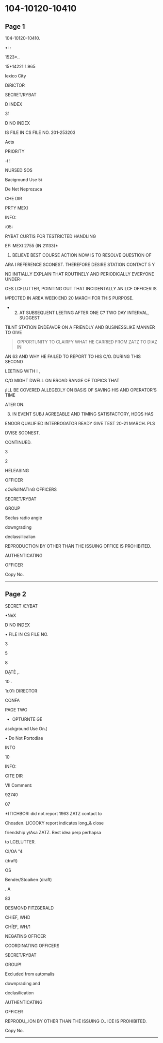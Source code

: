 # 104-10120-10410

## Page 1

104-10120-10410.

•i :

1523*..

15*14221 1.965

lexico City

DiRICTOR

SECRET/RYBAT

D INDEX

31

D NO INDEX

IS FILE IN CS FILE NO. 201-253203

Acts

PRIORITY

-i !

NURSED SOS

Baciground Use 5i

De Net Neprozuca

CHE DIR

PRTY MEXI

INFO:

:05:

RYBAT CURTIS FOR TESTRICTED HANDLING

EF: MEXI 2755 (IN 21133)*

1. BELIEVE BEST COURSE ACTION NOW IS TO RESOLVE QUESTION OF

ARA I REFERENCE SCONEST. THEREFORE DESIRE STATION CONTACT 5 Y

ND INITIALLY EXPLAIN THAT ROUTINELY AND PERIODICALLY EVERYONE UNDER-

OES LCFLUTTER, POINTING OUT THAT INCIDENTALLY AN LCF OFFICER IS

I#PECTED IN AREA WEEK-END 20 MARCH FOR THIS PURPOSE.

* 2. AT SUBSEQUENT LEETING AFTER ONE C? TWO DAY INTERVAL, SUGGEST

TILNT STATION ENDEAVOR ON A FRIENDLY AND BUSINESSLIKE MANNER TO GIVE

> OPPORTUNITY TO CLAIRFY WHAT HE CARRIED FROM ZATZ TO DIAZ IN

AN 63 AND WHY HE FAILED TO REPORT TO HIS C/O. DURING THIS SECOND

LEETING WITH I ,

C/O MIGHT DWELL ON BROAD RANGE OF TOPICS THAT

¡ILL BE COVERED ALLEGEDLY ON BASIS OF SAVING HIS AND OPERATOR'S TIME

ATER ON.

3. IN EVENT SUBJ AGREEABLE AND TIMING SATISFACTORY, HDQS HAS

ENOOR QUALIFIED INTERROGATOR READY GIVE TEST 20-21 MARCH. PLS

DVISE SOONEST.

CONTINUED.

3

2

HELEASING

OFFICER

cOoRdINATInG OFFICERS

SECRET/RYBAT

GROUP

Seclus radio angie

downgrading

declassilicalian

REPRODUCTION BY OTHER THAN THE ISSUING OFFICE IS PROHIBITED.

AUTHENTICATING

OFFICER

Copy No.

---

## Page 2

SECRET /EYBAT

•NeX

D NO INDEX

• FILE IN CS FILE NO.

3

5

8

DẠTẺ ,.

10 .

1r.01: DIRECTOR

CONFA

PAGE TWO

* OPTURNTE GE

asckground Use On.)

• Do Not Portodiae

INTO

10

INFO:

CITE DIR

VII Comment:

92740

07

*(TICHBORI did not report 1963 ZATZ contact to

Choaden. LICOOKY report indicates long_& close

friendship y/Asa ZATZ. Best idea perp perhapsa

to LCELUTTER.

CI/OA "4

(draft)

OS

Bender/Stoaiken (draft)

. A

83

DESMOND FITZGERALD

CHIEF, WHD

CHÍEF, WH/1

NEGATING OFFICER

COORDINATING OFFICERS

SECRET/RYBAT

GROUP!

Excluded from automalis

downprading and

declasilication

AUTHENTICATING

OFFICER

REPRODU_.ION BY OTHER THAN THE ISSUING O.. ICE IS PROHIBITED.

Copy No.

---

